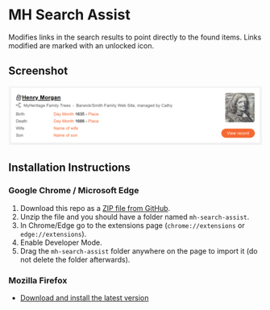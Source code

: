 # MH Search Assist

Modifies links in the search results to point directly to the found items. Links modified are marked with an unlocked icon.

## Screenshot

![Screenshot](./images/screenshot.png)

## Installation Instructions

### Google Chrome / Microsoft Edge
1. Download this repo as a [ZIP file from GitHub](https://github.com/hazzik/mh-search-assist/releases/latest/download/mh-search-assist.zip).
2. Unzip the file and you should have a folder named `mh-search-assist`.
3. In Chrome/Edge go to the extensions page (`chrome://extensions` or `edge://extensions`).
4. Enable Developer Mode.
5. Drag the `mh-search-assist` folder anywhere on the page to import it (do not delete the folder afterwards).

### Mozilla Firefox
* [Download and install the latest version](https://github.com/hazzik/mh-search-assist/releases/latest/download/mh-search-assist.xpi)
